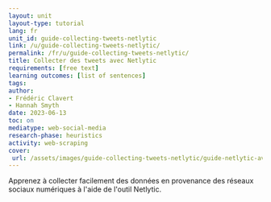 ```yaml
---
layout: unit
layout-type: tutorial
lang: fr
unit_id: guide-collecting-tweets-netlytic
link: /u/guide-collecting-tweets-netlytic/
permalink: /fr/u/guide-collecting-tweets-netlytic/ 
title: Collecter des tweets avec Netlytic
requirements: [free text] 
learning outcomes: [list of sentences]
tags: 
author: 
- Frédéric Clavert
- Hannah Smyth 
date: 2023-06-13
toc: on
mediatype: web-social-media
research-phase: heuristics
activity: web-scraping
cover: 
 url: /assets/images/guide-collecting-tweets-netlytic/guide-netlytic-avatar.jpg
---
```


Apprenez à collecter facilement des données en provenance des réseaux sociaux numériques à l'aide de l'outil Netlytic.

<!-- more -->
